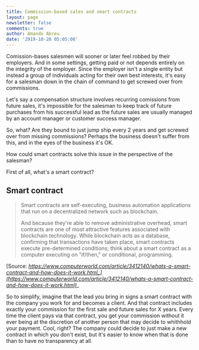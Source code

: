 ```yaml
---
title: Commission-based sales and smart contracts
layout: page
newsletter: false
comments: true
author: Amando Abreu
date: '2919-10-20 05:05:00'
---
```

Comission-bases salesmen will sooner or later feel robbed by their employers. And in some settings, getting paid or not depends entirely on the integrity of the employer. Since the employer isn't a single entity but instead a group of individuals acting for their own best interests, it's easy for a salesman down in the chain of command to get screwed over from commissions.

Let's say a compensation structure involves recurring comissions from future sales, it's impossible for the salesman to keep track of future purchases from his successful lead as the future sales are usually managed by an account manager or customer success manager.

So, what? Are they bound to just jump ship every 2 years and get screwed over from missing commissions? Perhaps the business doesn't suffer from this, and in the eyes of the business it's OK.

How could smart contracts solve this issue in the perspective of the salesman?

First of all, what's a smart contract?

## Smart contract

> Smart contracts are self-executing, business automation applications that run on a decentralized network such as blockchain.
>
> And because they're able to remove administrative overhead, smart contracts are one of most attractive features associated with blockchain technology. While blockchain acts as a database, confirming that transactions have taken place, smart contracts execute pre-determined conditions; think about a smart contract as a computer executing on "if/then," or conditional, programming.

[Source: _https://www.computerworld.com/article/3412140/whats-a-smart-contract-and-how-does-it-work.html_](https://www.computerworld.com/article/3412140/whats-a-smart-contract-and-how-does-it-work.html)__

So to simplify, imagine that the lead you bring in signs a smart contract with the company you work for and becomes a client. And that contract includes exactly your commission for the first sale and future sales for X years. Every time the client pays via that contract, you get your commission without it ever being at the discretion of another person that may decide to whithhold your payment. Cool, right? The company could decide to just make a new contract in which you don't exist, but it's easier to know when that is done than to have no transparency at all.
